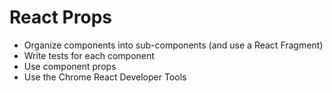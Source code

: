 # React Props
* Organize components into sub-components (and use a React Fragment)
* Write tests for each component
* Use component props
* Use the Chrome React Developer Tools 
